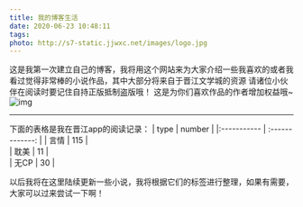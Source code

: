 ```yaml
---
title: 我的博客生活
date: 2020-06-23 10:48:11
tags:
photo: http://s7-static.jjwxc.net/images/logo.jpg
---
```

这是我第一次建立自己的博客，我将用这个网站来为大家介绍一些我喜欢的或者我看过觉得非常棒的小说作品，其中大部分将来自于晋江文学城的资源
请诸位小伙伴在阅读时要记住自持正版抵制盗版哦！
这是为你们喜欢作品的作者增加权益哦~
![img](https://picsum.photos/600/400/?random)

---
下面的表格是我在晋江app的阅读记录：
|     type     |      number     |
|:-----------  | :-------------: |
|      言情     |         115     |        
|     耽美     |    11     |        
|     无CP     |    30    |        

以后我将在这里陆续更新一些小说，我将根据它们的标签进行整理，如果有需要，大家可以过来尝试一下啊！